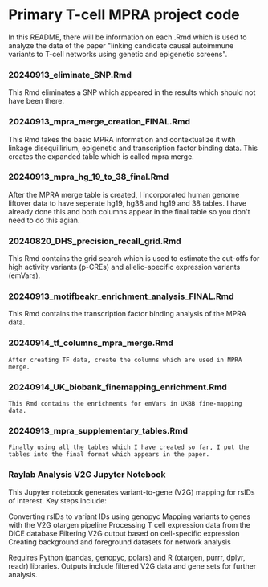 # Primary T-cell MPRA project code

In this README, there will be information on each .Rmd which is used to analyze the data of the paper "linking candidate causal autoimmune variants to T-cell networks using genetic and epigenetic screens".

### 20240913_eliminate_SNP.Rmd
  This Rmd eliminates a SNP which appeared in the results which should not have been there.

### 20240913_mpra_merge_creation_FINAL.Rmd
  This Rmd takes the basic MPRA information and contextualize it with linkage disequillirium, epigenetic and transcription factor binding data. This creates the expanded table which is called mpra merge.

### 20240913_mpra_hg_19_to_38_final.Rmd
   After the MPRA merge table is created, I incorporated human genome liftover data to have seperate hg19, hg38 and hg19 and 38 tables. I have already done this and both columns appear in the final table so you don't need to do this agian.
   
### 20240820_DHS_precision_recall_grid.Rmd
   This Rmd contains the grid search which is used to estimate the cut-offs for high activity variants (p-CREs) and allelic-specific expression variants (emVars).
   
### 20240913_motifbeakr_enrichment_analysis_FINAL.Rmd
   This Rmd contains the transcription factor binding analysis of the MPRA data.

 ### 20240914_tf_columns_mpra_merge.Rmd
    After creating TF data, create the columns which are used in MPRA merge.
   
### 20240914_UK_biobank_finemapping_enrichment.Rmd
    This Rmd contains the enrichments for emVars in UKBB fine-mapping data. 
    
### 20240913_mpra_supplementary_tables.Rmd
    Finally using all the tables which I have created so far, I put the tables into the final format which appears in the paper.


### Raylab Analysis V2G Jupyter Notebook
This Jupyter notebook generates variant-to-gene (V2G) mapping for rsIDs of interest. Key steps include:

Converting rsIDs to variant IDs using genopyc
Mapping variants to genes with the V2G otargen pipeline
Processing T cell expression data from the DICE database
Filtering V2G output based on cell-specific expression
Creating background and foreground datasets for network analysis

Requires Python (pandas, genopyc, polars) and R (otargen, purrr, dplyr, readr) libraries. Outputs include filtered V2G data and gene sets for further analysis.
